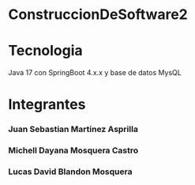 # ConstruccionDeSoftware2
# Tecnologia
Java 17 con SpringBoot 4.x.x y base de datos MysQL
# Integrantes
### Juan Sebastian Martinez Asprilla
### Michell Dayana Mosquera Castro
### Lucas David Blandon Mosquera
# 
